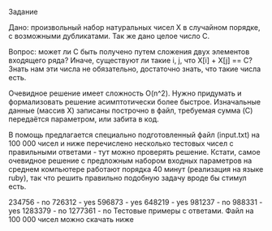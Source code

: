Задание

Дано: произвольный набор натуральных чисел X в случайном порядке, с возможными дубликатами. Так же дано целое число C.

Вопрос: может ли C быть получено путем сложения двух элементов входящего ряда? Иначе, существуют ли такие i, j, что X[i] + X[j] == C? Знать нам эти числа не обязательно, достаточно знать, что такие числа есть.

Очевидное решение имеет сложность O(n^2). Нужно придумать и формализовать решение асимптотически более быстрое. Изначальные данные (массив X) записаны построчно в файл, требуемая сумма (C) передаётся параметром, или забита в код.

В помощь предлагается специально подготовленный файл (input.txt) на 100 000 чисел и ниже перечислено несколько тестовых чисел с правильными ответами - тут можно проверять решение. Кстати, самое очевидное решение с предложным набором входных параметров на среднем компьютере работают порядка 40 минут (реализация на языке ruby), так что решить правильно подобную задачу вроде бы стимул есть.

234756 - no
726312 - yes
596873 - yes
648219 - yes
981237 - no
988331 - yes
1283379 - no
1277361 - no
Тестовые примеры с ответами. Файл на 100 000 чисел можно скачать ниже
